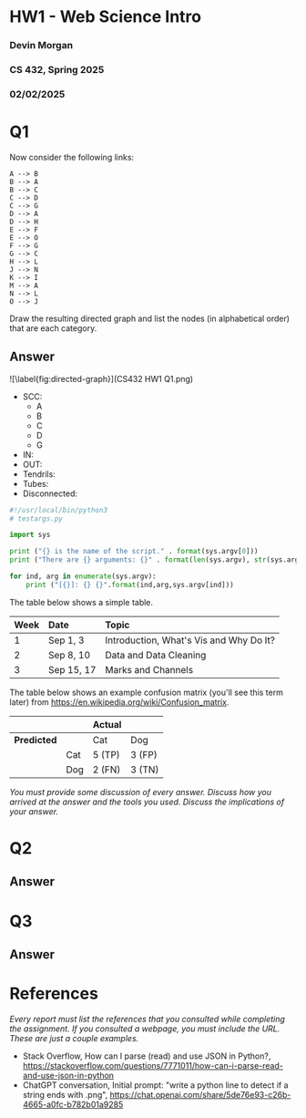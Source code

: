# HW1 - Web Science Intro

### Devin Morgan

### CS 432, Spring 2025

### 02/02/2025

# Q1

Now consider the following links:

```text
A --> B
B --> A
B --> C
C --> D
C --> G
D --> A
D --> H
E --> F
E --> O
F --> G
G --> C
H --> L
J --> N
K --> I
M --> A
N --> L
O --> J
```

Draw the resulting directed graph and list the nodes (in alphabetical order) that are each category.

## Answer

![\label{fig:directed-graph}](CS432 HW1 Q1.png)

- SCC:
  - A
  - B
  - C
  - D
  - G
- IN:
- OUT:
- Tendrils:
- Tubes:
- Disconnected:

```python
#!/usr/local/bin/python3
# testargs.py

import sys

print ("{} is the name of the script." . format(sys.argv[0]))
print ("There are {} arguments: {}" . format(len(sys.argv), str(sys.argv)))

for ind, arg in enumerate(sys.argv):
    print ("[{}]: {} {}".format(ind,arg,sys.argv[ind]))
```

The table below shows a simple table.

| Week | Date       | Topic                                   |
| :--- | :--------- | :-------------------------------------- |
| 1    | Sep 1, 3   | Introduction, What's Vis and Why Do It? |
| 2    | Sep 8, 10  | Data and Data Cleaning                  |
| 3    | Sep 15, 17 | Marks and Channels                      |

The table below shows an example confusion matrix (you'll see this term later) from <https://en.wikipedia.org/wiki/Confusion_matrix>.

|               |     | Actual |        |
| ------------- | --- | ------ | ------ |
| **Predicted** |     | Cat    | Dog    |
|               | Cat | 5 (TP) | 3 (FP) |
|               | Dog | 2 (FN) | 3 (TN) |

_You must provide some discussion of every answer. Discuss how you arrived at the answer and the tools you used. Discuss the implications of your answer._

# Q2

## Answer

# Q3

## Answer

# References

_Every report must list the references that you consulted while completing the assignment. If you consulted a webpage, you must include the URL. These are just a couple examples._

- Stack Overflow, How can I parse (read) and use JSON in Python?, <https://stackoverflow.com/questions/7771011/how-can-i-parse-read-and-use-json-in-python>
- ChatGPT conversation, Initial prompt: "write a python line to detect if a string ends with .png", <https://chat.openai.com/share/5de76e93-c26b-4665-a0fc-b782b01a9285>
